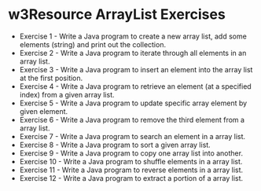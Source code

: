 # w3Resource ArrayList Exercises

* Exercise 1 - Write a Java program to create a new array list, add some elements (string) and print out the collection.
* Exercise 2 - Write a Java program to iterate through all elements in an array list.
* Exercise 3 - Write a Java program to insert an element into the array list at the first position.
* Exercise 4 - Write a Java program to retrieve an element (at a specified index) from a given array list.
* Exercise 5 - Write a Java program to update specific array element by given element.
* Exercise 6 - Write a Java program to remove the third element from a array list.
* Exercise 7 - Write a Java program to search an element in a array list.
* Exercise 8 - Write a Java program to sort a given array list.
* Exercise 9 - Write a Java program to copy one array list into another.
* Exercise 10 - Write a Java program to shuffle elements in a array list.
* Exercise 11 -  Write a Java program to reverse elements in a array list. 
* Exercise 12 - Write a Java program to extract a portion of a array list.